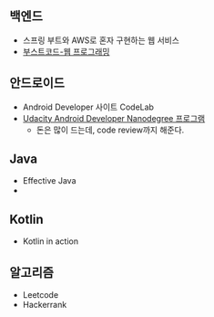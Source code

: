 ## 백엔드
- 스프링 부트와 AWS로 혼자 구현하는 웹 서비스
- [부스트코드-웹 프로그래밍](https://www.edwith.org/boostcourse-web)

## 안드로이드
- Android Developer 사이트 CodeLab
- [Udacity Android Developer Nanodegree 프로그램](https://www.udacity.com/course/android-developer-nanodegree-by-google--nd801)
  * 돈은 많이 드는데, code review까지 해준다.


## Java
- Effective Java
- 

## Kotlin
- Kotlin in action

## 알고리즘
- Leetcode
- Hackerrank
